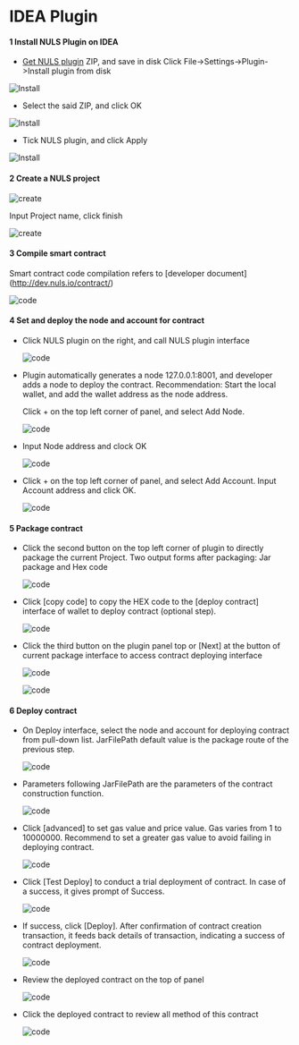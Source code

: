 # IDEA Plugin

#### 1 Install NULS Plugin on IDEA
- [Get NULS plugin](https://nuls-usa-west.oss-us-west-1.aliyuncs.com/plugins/Docs%26plugin.zip) ZIP, and save in disk
Click File->Settings->Plugin->Install plugin from disk

![Install](./pluginImages/Install.jpg)

- Select the said ZIP, and click OK

![Install](./pluginImages/Install2.jpg)

- Tick NULS plugin, and click Apply

![Install](./pluginImages/Install3.jpg)

#### 2 Create a NULS project

![create](./pluginImages/createProject.jpg)

Input Project name, click finish

![create](./pluginImages/createProject2.jpg)

#### 3 Compile smart contract

Smart contract code compilation refers to [developer document] (http://dev.nuls.io/contract/)

![code](./pluginImages/code.jpg)

#### 4 Set and deploy the node and account for contract

- Click NULS plugin on the right, and call NULS plugin interface

	![code](./pluginImages/Deploy.jpg)

- Plugin automatically generates a node 127.0.0.1:8001, and developer adds a node to deploy the contract.
Recommendation: Start the local wallet, and add the wallet address as the node address.

	Click + on the top left corner of panel, and select Add Node.

	![code](./pluginImages/Add.jpg)

- Input Node address and clock OK

	![code](./pluginImages/Add3.jpg)

- Click + on the top left corner of panel, and select Add Account. Input Account address and click OK.

	![code](./pluginImages/Add5.jpg)

#### 5 Package contract

- Click the second button on the top left corner of plugin to directly package the current Project. Two output forms after packaging: Jar package and Hex code

	![code](./pluginImages/package.jpg)

- Click [copy code] to copy the HEX code to the [deploy contract] interface of wallet to deploy contract (optional step).

	![code](./pluginImages/package1.jpg)

- Click the third button on the plugin panel top or [Next] at the button of current package interface to access contract deploying interface

	![code](./pluginImages/package3.jpg)

	![code](./pluginImages/package2.jpg)

#### 6 Deploy contract

- On Deploy interface, select the node and account for deploying contract from pull-down list. JarFilePath default value is the package route of the previous step.

	![code](./pluginImages/package4.jpg)

- Parameters following JarFilePath are the parameters of the contract construction function.
	
	![code](./pluginImages/Deploy2.jpg)

- Click [advanced] to set gas value and price value. Gas varies from 1 to 10000000. Recommend to set a greater gas value to avoid failing in deploying contract.

	![code](./pluginImages/Deploy3.jpg)

- Click [Test Deploy] to conduct a trial deployment of contract. In case of a success, it gives prompt of Success.

	![code](./pluginImages/Deploy4.jpg)

- If success, click [Deploy]. After confirmation of contract creation transaction, it feeds back details of transaction, indicating a success of contract deployment.

	![code](./pluginImages/Deploy5.jpg)

- Review the deployed contract on the top of panel

	![code](./pluginImages/Deploy6.jpg)

- Click the deployed contract to review all method of this contract

	![code](./pluginImages/Deploy7.jpg)
	
	

